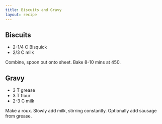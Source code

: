 ```yaml
---
title: Biscuits and Gravy
layout: recipe
---
```


## Biscuits
* 2-1/4 C Bisquick
* 2/3 C milk

Combine, spoon out onto sheet. Bake 8-10 mins at 450.

## Gravy
* 3 T grease
* 3 T flour
* 2-3 C milk

Make a roux. Slowly add milk, stirring constantly. Optionally add sausage from grease.
